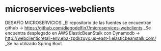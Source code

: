 # microservices-webclients

DESAFÍO MICROSERVICIOS
_El repositorio de las fuentes se encuentran github -> https://github.com/diegodelfin7/microservices-webclients
_Se encuentra desplegado en AWS ElasticBeanStalk con Dynamodb -> http://webclienticretail-env.eba-zpdkzuyx.us-east-1.elasticbeanstalk.com/
_Se ha utilizado Spring Boot 

